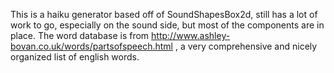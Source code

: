 This is a haiku generator based off of SoundShapesBox2d, still has a lot of work to go,
especially on the sound side, but most of the components are in place. The word database is from
http://www.ashley-bovan.co.uk/words/partsofspeech.html , a very comprehensive and nicely organized
list of english words.
